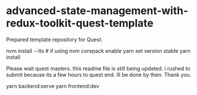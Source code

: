 # advanced-state-management-with-redux-toolkit-quest-template

Prepared template repository for Quest.


nvm install --lts  # if using nvm
corepack enable
yarn set version stable
yarn install



Please wait quest masters. this readme file is still being updated. i rushed to submit because its a few hours to quest end. Ill be done by then. Thank you.

yarn backend:serve
yarn frontend:dev